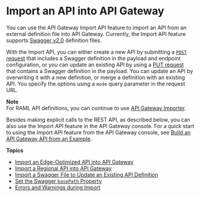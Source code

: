 # Import an API into API Gateway<a name="api-gateway-import-api"></a>

 You can use the API Gateway Import API feature to import an API from an external definition file into API Gateway\. Currently, the Import API feature supports [Swagger v2\.0](https://github.com/OAI/OpenAPI-Specification/blob/master/versions/2.0.md) definition files\. 

 With the Import API, you can either create a new API by submitting a [`POST` request](https://docs.aws.amazon.com/apigateway/api-reference/link-relation/restapi-import/) that includes a Swagger definition in the payload and endpoint configuration, or you can update an existing API by using a [PUT request](https://docs.aws.amazon.com/apigateway/api-reference/link-relation/restapi-put/) that contains a Swagger definition in the payload\. You can update an API by overwriting it with a new definition, or merge a definition with an existing API\. You specify the options using a `mode` query parameter in the request URL\. 

**Note**  
 For RAML API definitions, you can continue to use [API Gateway Importer](https://github.com/awslabs/aws-apigateway-importer)\. 

 Besides making explicit calls to the REST API, as described below, you can also use the Import API feature in the API Gateway console\. For a quick start to using the Import API feature from the API Gateway console, see [Build an API Gateway API from an Example](api-gateway-create-api-from-example.md)\. 

**Topics**
+ [Import an Edge\-Optimized API into API Gateway](import-edge-optimized-api.md)
+ [Import a Regional API into API Gateway](import-export-api-endpoints.md)
+ [Import a Swagger File to Update an Existing API Definition](api-gateway-import-api-update.md)
+ [Set the Swagger `basePath` Property](api-gateway-import-api-basePath.md)
+ [Errors and Warnings during Import](api-gateway-import-api-errors-warnings.md)